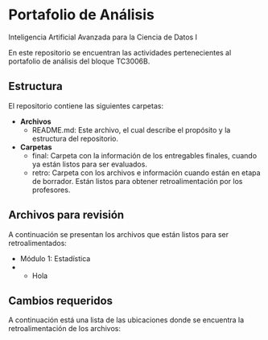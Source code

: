 # Portafolio de Análisis
Inteligencia Artificial Avanzada para la Ciencia de Datos I

En este repositorio se encuentran las actividades pertenecientes al portafolio de análisis del bloque TC3006B.

## Estructura
El repositorio contiene las siguientes carpetas:

* **Archivos**
  * README.md: Este archivo, el cual describe el propósito y la estructura del repositorio.  
* **Carpetas**
   * final: Carpeta con la información de los entregables finales, cuando ya están listos para ser evaluados.
   * retro: Carpeta con los archivos e información cuando están en etapa de borrador. Están listos para obtener retroalimentación por los profesores.

## Archivos para revisión
A continuación se presentan los archivos que están listos para ser retroalimentados: 

* Módulo 1: Estadística
*  * Hola



## Cambios requeridos 
A continuación está una lista de las ubicaciones donde se encuentra la retroalimentación de los archivos: 

